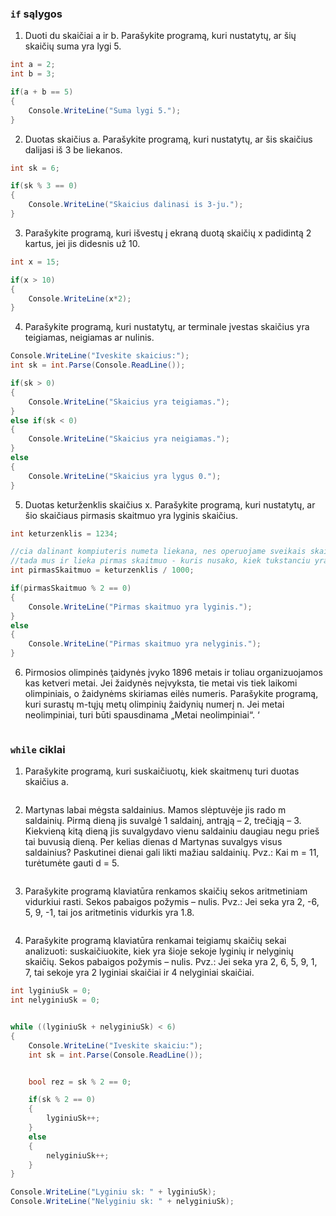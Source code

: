 ### ```if``` sąlygos

1. Duoti du skaičiai a ir b. Parašykite programą, kuri nustatytų, ar šių skaičių suma yra lygi 5.

```c#
int a = 2;
int b = 3;

if(a + b == 5)
{
    Console.WriteLine("Suma lygi 5.");
}
```

2. Duotas skaičius a. Parašykite programą, kuri nustatytų, ar šis skaičius dalijasi iš 3 be liekanos.

```c#
int sk = 6;

if(sk % 3 == 0)
{
    Console.WriteLine("Skaicius dalinasi is 3-ju.");
}
```

3. Parašykite programą, kuri išvestų į ekraną duotą skaičių x padidintą 2 kartus, jei jis didesnis už 10.

```c#
int x = 15;

if(x > 10)
{
    Console.WriteLine(x*2);
}
```

4. Parašykite programą, kuri nustatytų, ar terminale įvestas skaičius yra teigiamas, neigiamas ar nulinis.

```c#
Console.WriteLine("Iveskite skaicius:");
int sk = int.Parse(Console.ReadLine());

if(sk > 0)
{
    Console.WriteLine("Skaicius yra teigiamas.");
}
else if(sk < 0)
{
    Console.WriteLine("Skaicius yra neigiamas.");
}
else
{
    Console.WriteLine("Skaicius yra lygus 0.");
}
```

5. Duotas keturženklis skaičius x. Parašykite programą, kuri nustatytų, ar šio skaičiaus pirmasis skaitmuo yra lyginis skaičius.

```c#
int keturzenklis = 1234;

//cia dalinant kompiuteris numeta liekana, nes operuojame sveikais skaiciais
//tada mus ir lieka pirmas skaitmuo - kuris nusako, kiek tukstanciu yra skaiciuje
int pirmasSkaitmuo = keturzenklis / 1000; 

if(pirmasSkaitmuo % 2 == 0)
{
    Console.WriteLine("Pirmas skaitmuo yra lyginis.");
}
else 
{
    Console.WriteLine("Pirmas skaitmuo yra nelyginis.");
}
```

6. Pirmosios olimpinės ţaidynės įvyko 1896 metais ir toliau organizuojamos kas ketveri metai. Jei žaidynės neįvyksta, tie metai vis tiek laikomi olimpiniais, o žaidynėms skiriamas eilės numeris. Parašykite programą, kuri surastų m-tųjų metų olimpinių žaidynių numerį n. Jei metai neolimpiniai, turi būti spausdinama „Metai neolimpiniai“. ‘

```c#

```

### ```while``` ciklai

1. Parašykite programą, kuri suskaičiuotų, kiek skaitmenų turi duotas skaičius a.

```c#
```

2. Martynas labai mėgsta saldainius. Mamos slėptuvėje jis rado m saldainių. Pirmą dieną jis suvalgė 1 saldainį, antrąją – 2, trečiąją – 3. Kiekvieną kitą dieną jis suvalgydavo vienu saldainiu daugiau negu prieš tai buvusią dieną. Per kelias dienas d Martynas suvalgys visus saldainius? Paskutinei dienai gali likti mažiau saldainių. 
Pvz.: Kai m = 11, turėtumėte gauti d = 5.

```c#
```

3. Parašykite programą klaviatūra renkamos skaičių sekos aritmetiniam vidurkiui rasti. Sekos pabaigos požymis – nulis. 
Pvz.: Jei seka yra 2, -6, 5, 9, -1, tai jos aritmetinis vidurkis yra 1.8.

```c#
```

4. Parašykite programą klaviatūra renkamai teigiamų skaičių sekai analizuoti: suskaičiuokite, kiek yra šioje sekoje lyginių ir nelyginių skaičių. Sekos pabaigos požymis – nulis. 
Pvz.: Jei seka yra 2, 6, 5, 9, 1, 7, tai sekoje yra 2 lyginiai skaičiai ir 4 nelyginiai skaičiai.

```c#
int lyginiuSk = 0;
int nelyginiuSk = 0;


while ((lyginiuSk + nelyginiuSk) < 6)
{
    Console.WriteLine("Iveskite skaiciu:");
    int sk = int.Parse(Console.ReadLine());


    bool rez = sk % 2 == 0;

    if(sk % 2 == 0)
    {
        lyginiuSk++;
    }
    else 
    {
        nelyginiuSk++;
    }
}

Console.WriteLine("Lyginiu sk: " + lyginiuSk);
Console.WriteLine("Nelyginiu sk: " + nelyginiuSk);
```



